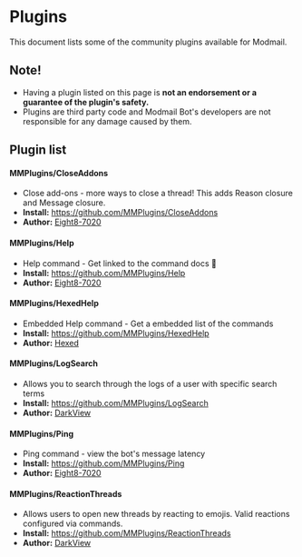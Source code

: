 # Plugins
This document lists some of the community plugins available for Modmail.

## Note!
* Having a plugin listed on this page is **not an endorsement or a guarantee of the plugin's safety.**
* Plugins are third party code and Modmail Bot's developers are not responsible for any damage caused by them.

## Plugin list

#### MMPlugins/CloseAddons
* Close add-ons - more ways to close a thread! This adds Reason closure and Message closure.
* **Install:** https://github.com/MMPlugins/CloseAddons
* **Author:** [Eight8-7020](https://github.com/Eight8-7020)  

#### MMPlugins/Help
* Help command - Get linked to the command docs 🎉
* **Install:** https://github.com/MMPlugins/Help
* **Author:** [Eight8-7020](https://github.com/Eight8-7020)  

#### MMPlugins/HexedHelp
* Embedded Help command - Get a embedded list of the commands
* **Install:** https://github.com/MMPlugins/HexedHelp
* **Author:** [Hexed](https://github.com/Hexed)  

#### MMPlugins/LogSearch
* Allows you to search through the logs of a user with specific search terms
* **Install:** https://github.com/MMPlugins/LogSearch
* **Author:** [DarkView](https://github.com/DarkView)  

#### MMPlugins/Ping
* Ping command - view the bot's message latency
* **Install:** https://github.com/MMPlugins/Ping
* **Author:** [Eight8-7020](https://github.com/Eight8-7020)  

#### MMPlugins/ReactionThreads
* Allows users to open new threads by reacting to emojis. Valid reactions configured via commands.
* **Install:** https://github.com/MMPlugins/ReactionThreads
* **Author:** [DarkView](https://github.com/DarkView) 
